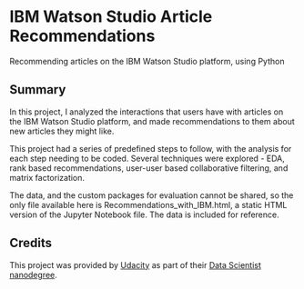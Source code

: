 # IBM Watson Studio Article Recommendations

Recommending articles on the IBM Watson Studio platform, using Python

## Summary

In this project, I analyzed the interactions that users have with articles on the IBM Watson Studio platform, and made recommendations to them about new articles they might like.

This project had a series of predefined steps to follow, with the analysis for each step needing to be coded. Several techniques were explored - EDA, rank based recommendations, user-user based collaborative filtering, and matrix factorization.

The data, and the custom packages for evaluation cannot be shared, so the only file available here is Recommendations_with_IBM.html, a static HTML version of the Jupyter Notebook file. The data is included for reference.

## Credits

This project was provided by [Udacity](https://www.udacity.com) as part of their [Data Scientist nanodegree](https://www.udacity.com/course/data-scientist-nanodegree--nd025).
